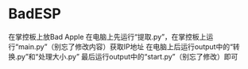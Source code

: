 # BadESP
在掌控板上放Bad Apple
在电脑上先运行“提取.py”，在掌控板上运行“main.py”（别忘了修改内容）获取IP地址
在电脑上后运行output中的“转换.py”和“处理大小.py”
最后运行output中的“start.py”（别忘了修改）即可
